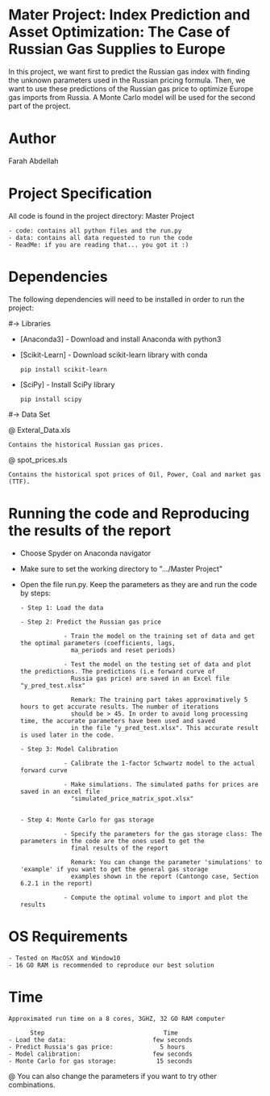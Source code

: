 # Mater Project: Index Prediction and Asset Optimization: The Case of Russian Gas Supplies to Europe

In this project, we want first to predict the Russian gas index with finding the unknown parameters used in the Russian pricing formula. Then, we want to use these predictions of the Russian gas price to optimize Europe gas imports from Russia. A Monte Carlo model will be used for the second part of the project. 

# Author

Farah Abdellah

    
# Project Specification

All code is found in the project directory: Master Project

    - code: contains all python files and the run.py
    - data: contains all data requested to run the code
    - ReadMe: if you are reading that... you got it :)
    
# Dependencies

The following dependencies will need to be installed in order to run the project:

#-> Libraries

* [Anaconda3] - Download and install Anaconda with python3
* [Scikit-Learn] - Download scikit-learn library with conda

    ``pip install scikit-learn``

* [SciPy] - Install SciPy library 

    ``pip install scipy``
    

#-> Data Set

@ Exteral_Data.xls

    Contains the historical Russian gas prices.

@ spot_prices.xls

    Contains the historical spot prices of Oil, Power, Coal and market gas (TTF).


# Running the code and Reproducing the results of the report

- Choose Spyder on Anaconda navigator

- Make sure to set the working directory to ".../Master Project"

- Open the file run.py. Keep the parameters as they are and run the code by steps:

      - Step 1: Load the data
      
      - Step 2: Predict the Russian gas price
      
                  - Train the model on the training set of data and get the optimal parameters (coefficients, lags,            
                    ma_periods and reset periods)
                   
                  - Test the model on the testing set of data and plot the predictions. The predictions (i.e forward curve of 
                    Russia gas price) are saved in an Excel file "y_pred_test.xlsx"
                    
                    Remark: The training part takes approximatively 5 hours to get accurate results. The number of iterations 
                    should be > 45. In order to avoid long processing time, the accurate parameters have been used and saved 
                    in the file "y_pred_test.xlsx". This accurate result is used later in the code. 
                  
      - Step 3: Model Calibration
      
                  - Calibrate the 1-factor Schwartz model to the actual forward curve 
                  
                  - Make simulations. The simulated paths for prices are saved in an excel file 
                    "simulated_price_matrix_spot.xlsx"
      
      
      - Step 4: Monte Carlo for gas storage
      
                  - Specify the parameters for the gas storage class: The parameters in the code are the ones used to get the     
                    final results of the report
                    
                    Remark: You can change the parameter 'simulations' to 'example' if you want to get the general gas storage 
                    examples shown in the report (Cantongo case, Section 6.2.1 in the report)
                    
                  - Compute the optimal volume to import and plot the results 
                   
          

# OS Requirements

    - Tested on MacOSX and Window10
    - 16 GO RAM is recommended to reproduce our best solution 
    

# Time

    Approximated run time on a 8 cores, 3GHZ, 32 GO RAM computer 
    
          Step                                 Time
    - Load the data:                        few seconds
    - Predict Russia's gas price:             5 hours
    - Model calibration:                    few seconds
    - Monte Carlo for gas storage:           15 seconds 

@ You can also change the parameters if you want to try other combinations.
